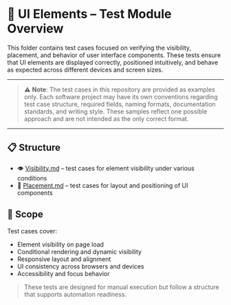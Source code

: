 # 🧩 UI Elements – Test Module Overview

This folder contains test cases focused on verifying the visibility, placement, and behavior of user interface components. These tests ensure that UI elements are displayed correctly, positioned intuitively, and behave as expected across different devices and screen sizes.

---

> ⚠️ **Note**: The test cases in this repository are provided as examples only. Each software project may have its own conventions regarding test case structure, required fields, naming formats, documentation standards, and writing style. These samples reflect one possible approach and are not intended as the only correct format.

---

## 📋 Structure

- 👁️ [Visibility.md](./Visibility.md) – test cases for element visibility under various conditions
- 📐 [Placement.md](./Placement.md) – test cases for layout and positioning of UI components

## 🎯 Scope

Test cases cover:

- Element visibility on page load
- Conditional rendering and dynamic visibility
- Responsive layout and alignment
- UI consistency across browsers and devices
- Accessibility and focus behavior

> These tests are designed for manual execution but follow a structure that supports automation readiness.